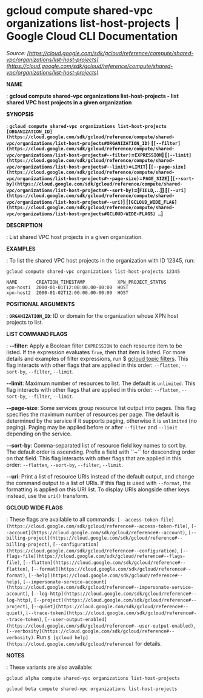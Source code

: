 # gcloud compute shared-vpc organizations list-host-projects  |  Google Cloud CLI Documentation

*Source: [https://cloud.google.com/sdk/gcloud/reference/compute/shared-vpc/organizations/list-host-projects](https://cloud.google.com/sdk/gcloud/reference/compute/shared-vpc/organizations/list-host-projects)*

**NAME**

: **gcloud compute shared-vpc organizations list-host-projects - list shared VPC host projects in a given organization**

**SYNOPSIS**

: **`gcloud compute shared-vpc organizations list-host-projects` `[ORGANIZATION_ID](https://cloud.google.com/sdk/gcloud/reference/compute/shared-vpc/organizations/list-host-projects#ORGANIZATION_ID)` [`[--filter](https://cloud.google.com/sdk/gcloud/reference/compute/shared-vpc/organizations/list-host-projects#--filter)`=`EXPRESSION`] [`[--limit](https://cloud.google.com/sdk/gcloud/reference/compute/shared-vpc/organizations/list-host-projects#--limit)`=`LIMIT`] [`[--page-size](https://cloud.google.com/sdk/gcloud/reference/compute/shared-vpc/organizations/list-host-projects#--page-size)`=`PAGE_SIZE`] [`[--sort-by](https://cloud.google.com/sdk/gcloud/reference/compute/shared-vpc/organizations/list-host-projects#--sort-by)`=[`FIELD`,…]] [`[--uri](https://cloud.google.com/sdk/gcloud/reference/compute/shared-vpc/organizations/list-host-projects#--uri)`] [`[GCLOUD_WIDE_FLAG](https://cloud.google.com/sdk/gcloud/reference/compute/shared-vpc/organizations/list-host-projects#GCLOUD-WIDE-FLAGS) …`]**

**DESCRIPTION**

: List shared VPC host projects in a given organization.

**EXAMPLES**

: To list the shared VPC host projects in the organization with ID 12345, run:

```
gcloud compute shared-vpc organizations list-host-projects 12345
```

```
NAME       CREATION_TIMESTAMP            XPN_PROJECT_STATUS
xpn-host1  2000-01-01T12:00:00.00-00:00  HOST
xpn-host2  2000-01-02T12:00:00.00-00:00  HOST
```

**POSITIONAL ARGUMENTS**

: **`ORGANIZATION_ID`**:
ID or domain for the organization whose XPN host projects to list.

**LIST COMMAND FLAGS**

: **--filter**:
Apply a Boolean filter `EXPRESSION` to each resource item
to be listed. If the expression evaluates `True`, then that item is
listed. For more details and examples of filter expressions, run $ [gcloud topic filters](https://cloud.google.com/sdk/gcloud/reference/topic/filters). This flag
interacts with other flags that are applied in this order:
`--flatten`, `--sort-by`, `--filter`,
`--limit`.

**--limit**:
Maximum number of resources to list. The default is `unlimited`. This
flag interacts with other flags that are applied in this order:
`--flatten`, `--sort-by`, `--filter`,
`--limit`.

**--page-size**:
Some services group resource list output into pages. This flag specifies the
maximum number of resources per page. The default is determined by the service
if it supports paging, otherwise it is `unlimited` (no paging).
Paging may be applied before or after `--filter` and
`--limit` depending on the service.

**--sort-by**:
Comma-separated list of resource field key names to sort by. The default order
is ascending. Prefix a field with ``~´´ for descending order on that
field. This flag interacts with other flags that are applied in this order:
`--flatten`, `--sort-by`, `--filter`,
`--limit`.

**--uri**:
Print a list of resource URIs instead of the default output, and change the
command output to a list of URIs. If this flag is used with
`--format`, the formatting is applied on this URI list. To display
URIs alongside other keys instead, use the `uri()` transform.

**GCLOUD WIDE FLAGS**

: These flags are available to all commands: `[--access-token-file](https://cloud.google.com/sdk/gcloud/reference#--access-token-file)`,
`[--account](https://cloud.google.com/sdk/gcloud/reference#--account)`, `[--billing-project](https://cloud.google.com/sdk/gcloud/reference#--billing-project)`,
`[--configuration](https://cloud.google.com/sdk/gcloud/reference#--configuration)`,
`[--flags-file](https://cloud.google.com/sdk/gcloud/reference#--flags-file)`,
`[--flatten](https://cloud.google.com/sdk/gcloud/reference#--flatten)`, `[--format](https://cloud.google.com/sdk/gcloud/reference#--format)`, `[--help](https://cloud.google.com/sdk/gcloud/reference#--help)`, `[--impersonate-service-account](https://cloud.google.com/sdk/gcloud/reference#--impersonate-service-account)`,
`[--log-http](https://cloud.google.com/sdk/gcloud/reference#--log-http)`,
`[--project](https://cloud.google.com/sdk/gcloud/reference#--project)`, `[--quiet](https://cloud.google.com/sdk/gcloud/reference#--quiet)`, `[--trace-token](https://cloud.google.com/sdk/gcloud/reference#--trace-token)`, `[--user-output-enabled](https://cloud.google.com/sdk/gcloud/reference#--user-output-enabled)`,
`[--verbosity](https://cloud.google.com/sdk/gcloud/reference#--verbosity)`.
Run `$ [gcloud help](https://cloud.google.com/sdk/gcloud/reference)` for details.

**NOTES**

: These variants are also available:

```
gcloud alpha compute shared-vpc organizations list-host-projects
```

```
gcloud beta compute shared-vpc organizations list-host-projects
```